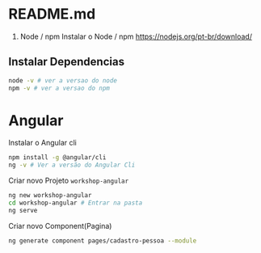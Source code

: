 # README.md


1. Node / npm
Instalar o Node / npm https://nodejs.org/pt-br/download/

## Instalar Dependencias

```sh
node -v # ver a versao do node
npm -v # ver a versao do npm
```

# Angular
Instalar o Angular cli

```sh
npm install -g @angular/cli
ng -v # Ver a versão do Angular Cli
```

Criar novo Projeto `workshop-angular`
```sh
ng new workshop-angular
cd workshop-angular # Entrar na pasta
ng serve
```

Criar novo Component(Pagina) 
```sh
ng generate component pages/cadastro-pessoa --module
```
